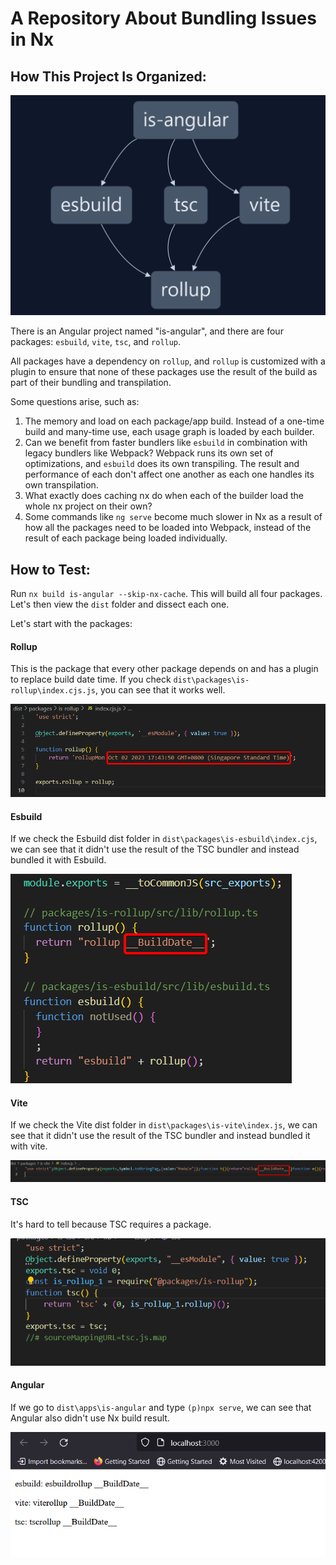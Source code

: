 # A Repository About Bundling Issues in Nx

## How This Project Is Organized:

![Nx Graph](document/nx_graph.png)

There is an Angular project named "is-angular", and there are four packages: `esbuild`, `vite`, `tsc`, and `rollup`.

All packages have a dependency on `rollup`, and `rollup` is customized with a plugin to ensure that none of these packages use the result of the build as part of their bundling and transpilation.

Some questions arise, such as:

1. The memory and load on each package/app build. Instead of a one-time build and many-time use, each usage graph is loaded by each builder.
2. Can we benefit from faster bundlers like `esbuild` in combination with legacy bundlers like Webpack? Webpack runs its own set of optimizations, and `esbuild` does its own transpiling. The result and performance of each don't affect one another as each one handles its own transpilation.
3. What exactly does caching nx do when each of the builder load the whole nx project on their own?
4. Some commands like `ng serve` become much slower in Nx as a result of how all the packages need to be loaded into Webpack, instead of the result of each package being loaded individually.

## How to Test:

Run `nx build is-angular --skip-nx-cache`. This will build all four packages. Let's then view the `dist` folder and dissect each one.

Let's start with the packages:

#### Rollup

This is the package that every other package depends on and has a plugin to replace build date time. If you check `dist\packages\is-rollup\index.cjs.js`, you can see that it works well.

![Rollup Dist Result](document/rollup_dist_result.png)

#### Esbuild

If we check the Esbuild dist folder in `dist\packages\is-esbuild\index.cjs`, we can see that it didn't use the result of the TSC bundler and instead bundled it with Esbuild.

![Esbuild Dist Result](document/esbuild_dist_result.png)

#### Vite

If we check the Vite dist folder in `dist\packages\is-vite\index.js`, we can see that it didn't use the result of the TSC bundler and instead bundled it with vite.

![Vite Dist Result](document/vite_dist_result.png)

#### TSC

It's hard to tell because TSC requires a package.

![TSC Dist Result](document/tsc_dist_result.png)

#### Angular

If we go to `dist\apps\is-angular` and type `(p)npx serve`, we can see that Angular also didn't use Nx build result.

![Angular Dist Result](document/angular_dist_result.png)


